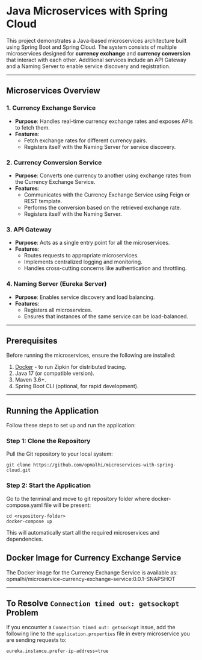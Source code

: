 # Java Microservices with Spring Cloud 

This project demonstrates a Java-based microservices architecture built using Spring Boot and Spring Cloud. 
The system consists of multiple microservices designed for **currency exchange** and **currency conversion** that interact with each other. 
Additional services include an API Gateway and a Naming Server to enable service discovery and registration.

---

## Microservices Overview

### 1. Currency Exchange Service
- **Purpose**: Handles real-time currency exchange rates and exposes APIs to fetch them.
- **Features**:
  - Fetch exchange rates for different currency pairs.
  - Registers itself with the Naming Server for service discovery.

### 2. Currency Conversion Service
- **Purpose**: Converts one currency to another using exchange rates from the Currency Exchange Service.
- **Features**:
  - Communicates with the Currency Exchange Service using Feign or REST template.
  - Performs the conversion based on the retrieved exchange rate.
  - Registers itself with the Naming Server.

### 3. API Gateway
- **Purpose**: Acts as a single entry point for all the microservices.
- **Features**:
  - Routes requests to appropriate microservices.
  - Implements centralized logging and monitoring.
  - Handles cross-cutting concerns like authentication and throttling.

### 4. Naming Server (Eureka Server)
- **Purpose**: Enables service discovery and load balancing.
- **Features**:
  - Registers all microservices.
  - Ensures that instances of the same service can be load-balanced.

---

## Prerequisites

Before running the microservices, ensure the following are installed:

1. [Docker](https://www.docker.com/get-started) - to run Zipkin for distributed tracing.
2. Java 17 (or compatible version).
3. Maven 3.6+.
4. Spring Boot CLI (optional, for rapid development).

---

## Running the Application

Follow these steps to set up and run the application:

### Step 1: Clone the Repository
Pull the Git repository to your local system:
```
git clone https://github.com/opmalhi/microservices-with-spring-cloud.git
```

### Step 2: Start the Application
Go to the terminal and move to git repository folder where docker-compose.yaml file will be present:

```
cd <repository-folder>
docker-compose up
```

This will automatically start all the required microservices and dependencies.

## Docker Image for Currency Exchange Service
The Docker image for the Currency Exchange Service is available as:
opmalhi/microservice-currency-exchange-service:0.0.1-SNAPSHOT

---

## To Resolve `Connection timed out: getsockopt` Problem
If you encounter a `Connection timed out: getsockopt` issue, add the following line to the `application.properties` file in every microservice you are sending requests to:
```
eureka.instance.prefer-ip-address=true
```